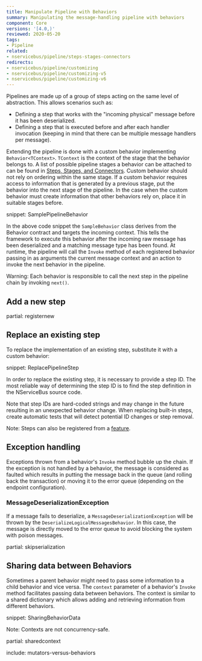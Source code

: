 ```yaml
---
title: Manipulate Pipeline with Behaviors
summary: Manipulating the message-handling pipeline with behaviors
component: Core
versions: '[4.0,)'
reviewed: 2020-05-20
tags:
- Pipeline
related:
- nservicebus/pipeline/steps-stages-connectors
redirects:
- nservicebus/pipeline/customizing
- nservicebus/pipeline/customizing-v5
- nservicebus/pipeline/customizing-v6
---
```


Pipelines are made up of a group of steps acting on the same level of abstraction. This allows scenarios such as:

 * Defining a step that works with the "incoming physical" message before it has been deserialized.
 * Defining a step that is executed before and after each handler invocation (keeping in mind that there can be multiple message handlers per message).

Extending the pipeline is done with a custom behavior implementing `Behavior<TContext>`. `TContext` is the context of the stage that the behavior belongs to. A list of possible pipeline stages a behavior can be attached to can be found in [Steps, Stages, and Connectors](steps-stages-connectors.md). Custom behavior should not rely on ordering within the same stage. If a custom behavior requires access to information that is generated by a previous stage, put the behavior into the next stage of the pipeline. In the case when the custom behavior must create information that other behaviors rely on, place it in suitable stages before.

snippet: SamplePipelineBehavior

In the above code snippet the `SampleBehavior` class derives from the Behavior contract and targets the incoming context. This tells the framework to execute this behavior after the incoming raw message has been deserialized and a matching message type has been found. At runtime, the pipeline will call the `Invoke` method of each registered behavior passing in as arguments the current message context and an action to invoke the next behavior in the pipeline.

Warning: Each behavior is responsible to call the next step in the pipeline chain by invoking `next()`.


## Add a new step

partial: registernew


## Replace an existing step

To replace the implementation of an existing step, substitute it with a custom behavior:

snippet: ReplacePipelineStep

In order to replace the existing step, it is necessary to provide a step ID. The most reliable way of determining the step ID is to find the step definition in the NServiceBus source code. 

Note that step IDs are hard-coded strings and may change in the future resulting in an unexpected behavior change. When replacing built-in steps, create automatic tests that will detect potential ID changes or step removal.

Note: Steps can also be registered from a [feature](features.md).


## Exception handling

Exceptions thrown from a behavior's `Invoke` method bubble up the chain. If the exception is not handled by a behavior, the message is considered as faulted which results in putting the message back in the queue (and rolling back the transaction) or moving it to the error queue (depending on the endpoint configuration).


### MessageDeserializationException

If a message fails to deserialize, a `MessageDeserializationException` will be thrown by the `DeserializeLogicalMessagesBehavior`. In this case, the message is directly moved to the error queue to avoid blocking the system with poison messages.


partial: skipserialization


## Sharing data between Behaviors

Sometimes a parent behavior might need to pass some information to a child behavior and vice versa. The `context` parameter of a behavior's `Invoke` method facilitates passing data between behaviors. The context is similar to a shared dictionary which allows adding and retrieving information from different behaviors.

snippet: SharingBehaviorData

Note: Contexts are not concurrency-safe.


partial: sharedcontext


include: mutators-versus-behaviors

